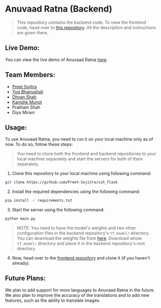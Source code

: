# Anuvaad Ratna (Backend)

> This repository contains the backend code. To view the frontend code, head over to [this repository](https://github.com/Preet-Sojitra/AnuvaadRatna). All the description and instructions are given there.

## Live Demo:

You can view the live demo of Anuvaad Ratna [here](https://youtu.be/d3sqFWYGBTk?si=LiZHsLfnqdwJ4NRj).

## Team Members:

- [Preet Sojitra](https://github.com/Preet-Sojitra)
- [Yug Bhanushali](https://github.com/YugBhanushali)
- [Dhyan Shah](https://github.com/DhyanShah22)
- [Kanishk Munot](https://github.com/kanishkmunot)
- Pratham Shah
- Diya Mirani

## Usage:

To use Anuvaad Ratna, you need to run it on your local machine only as of now. To do so, follow these steps:

> You need to clone both the frontend and backend repositories to your local machine separately and start the servers for both of them separately.

1. Clone this repository to your local machine using following command:

```bash
git clone https://github.com/Preet-Sojitra/sih_flask
```

2. Install the required dependencies using the following command:

```bash
pip install -r requirements.txt
```

3. Start the server using the following command:

```bash
python main.py
```

> NOTE: You need to have the model's weights and two other configuration files in the backend repository's `tf_model/` directory . You can download the weights file from [here](https://drive.google.com/drive/folders/1qwYxV5rqJnK_Irz7EX7fwDlSliEttzd0?usp=sharing). Download whole `tf_model/` directory and place it in the backend repository's root directory.

4. Now, head over to the [frontend repository](https://github.com/Preet-Sojitra/AnuvaadRatna) and clone it (if you haven't already).

## Future Plans:

We plan to add support for more languages to Anuvaad Ratna in the future. We also plan to improve the accuracy of the translations and to add new features, such as the ability to translate images.
